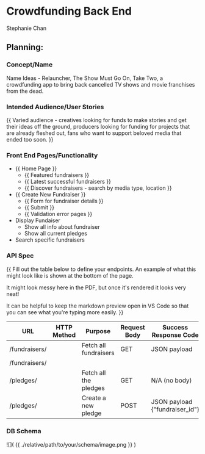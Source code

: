 # Crowdfunding Back End
Stephanie Chan

## Planning:
### Concept/Name
Name Ideas - Relauncher, The Show Must Go On, Take Two, a crowdfunding app to bring back cancelled TV shows and movie franchises from the dead.

### Intended Audience/User Stories
{{ Varied audience - creatives looking for funds to make stories and get their ideas off the ground, producers looking for funding for projects that are already fleshed out, fans who want to support beloved media that ended too soon. }}

### Front End Pages/Functionality
- {{ Home Page }}
    - {{ Featured fundraisers }}
    - {{ Latest successful fundraisers }}
    - {{ Discover fundraisers - search by media type, location }}
- {{ Create New Fundraiser }}
    - {{ Form for fundraiser details }}
    - {{ Submit }}
    - {{ Validation error pages }}
- Display Fundaiser
  - Show all info about fundraiser
  - Show all current pledges
- Search specific fundraisers

### API Spec
{{ Fill out the table below to define your endpoints. An example of what this might look like is shown at the bottom of the page. 

It might look messy here in the PDF, but once it's rendered it looks very neat! 

It can be helpful to keep the markdown preview open in VS Code so that you can see what you're typing more easily. }}

| URL          | HTTP Method | Purpose               | Request Body | Success Response Code          | Authentication/Authorisation |
| ------------ | ----------- | --------------------- | ------------ | ------------------------------ | ---------------------------- |
| /fundraisers/ |             |  Fetch all fundraisers  | GET | JSON payload|  201  |
| /fundraisers/<pk>|             |
| /pledges/    |             | Fetch all the pledges | GET          | N/A (no body)                  | 200                          |
| /pledges/    |             | Create a new pledge   | POST         | JSON payload {"fundraiser_id"} | 201                          | Logged in user |

### DB Schema
![]( {{ ./relative/path/to/your/schema/image.png }} )